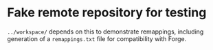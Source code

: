 # Fake remote repository for testing

`../workspace/` depends on this to demonstrate remappings, including generation of a `remappings.txt` file for compatibility with Forge.
